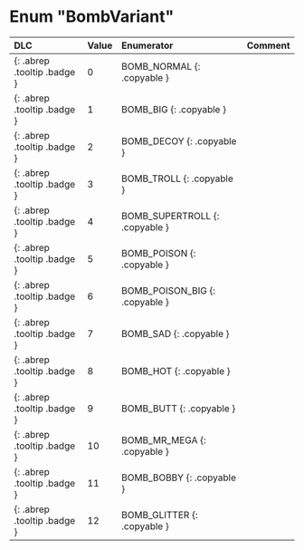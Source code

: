 # Enum "BombVariant"
|DLC|Value|Enumerator|Comment|
|:--|:--|:--|:--|
|[ ](#){: .abrep .tooltip .badge }|0 |BOMB_NORMAL {: .copyable } |  | 
|[ ](#){: .abrep .tooltip .badge }|1 |BOMB_BIG {: .copyable } |  | 
|[ ](#){: .abrep .tooltip .badge }|2 |BOMB_DECOY {: .copyable } |  | 
|[ ](#){: .abrep .tooltip .badge }|3 |BOMB_TROLL {: .copyable } |  | 
|[ ](#){: .abrep .tooltip .badge }|4 |BOMB_SUPERTROLL {: .copyable } |  | 
|[ ](#){: .abrep .tooltip .badge }|5 |BOMB_POISON {: .copyable } |  | 
|[ ](#){: .abrep .tooltip .badge }|6 |BOMB_POISON_BIG {: .copyable } |  | 
|[ ](#){: .abrep .tooltip .badge }|7 |BOMB_SAD {: .copyable } |  | 
|[ ](#){: .abrep .tooltip .badge }|8 |BOMB_HOT {: .copyable } |  | 
|[ ](#){: .abrep .tooltip .badge }|9 |BOMB_BUTT {: .copyable } |  | 
|[ ](#){: .abrep .tooltip .badge }|10 |BOMB_MR_MEGA {: .copyable } |  | 
|[ ](#){: .abrep .tooltip .badge }|11 |BOMB_BOBBY {: .copyable } |  | 
|[ ](#){: .abrep .tooltip .badge }|12 |BOMB_GLITTER {: .copyable } |  | 